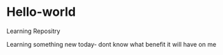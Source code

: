 # Hello-world
Learning Repositry

Learning something new today- dont know what benefit it will have on me
